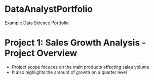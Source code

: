 # DataAnalystPortfolio
Example Data Science Portfolio 

# Project 1: Sales Growth Analysis - Project Overview
* Project scope focuces on the main products affecting sales volume 
* It also highlights the amount of growth on a quarter level
